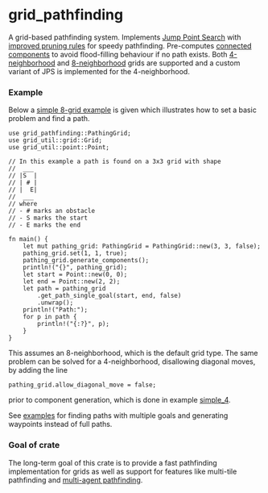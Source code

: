 # grid_pathfinding

A grid-based pathfinding system. Implements [Jump Point Search](https://en.wikipedia.org/wiki/Jump_point_search) with 
[improved pruning rules](https://www.researchgate.net/publication/287338108_Improving_jump_point_search) for speedy pathfinding. Pre-computes
[connected components](https://en.wikipedia.org/wiki/Component_(graph_theory))
to avoid flood-filling behaviour if no path exists. Both [4-neighborhood](https://en.wikipedia.org/wiki/Von_Neumann_neighborhood) and [8-neighborhood](https://en.wikipedia.org/wiki/Moore_neighborhood) grids are supported and a custom variant of JPS is implemented for the 4-neighborhood. 

### Example
Below a [simple 8-grid example](examples/simple_8.rs) is given which illustrates how to set a basic problem and find a path.
```rust,no_run
use grid_pathfinding::PathingGrid;
use grid_util::grid::Grid;
use grid_util::point::Point;

// In this example a path is found on a 3x3 grid with shape
//  ___
// |S  |
// | # |
// |  E|
//  ___
// where
// - # marks an obstacle
// - S marks the start
// - E marks the end

fn main() {
    let mut pathing_grid: PathingGrid = PathingGrid::new(3, 3, false);
    pathing_grid.set(1, 1, true);
    pathing_grid.generate_components();
    println!("{}", pathing_grid);
    let start = Point::new(0, 0);
    let end = Point::new(2, 2);
    let path = pathing_grid
        .get_path_single_goal(start, end, false)
        .unwrap();
    println!("Path:");
    for p in path {
        println!("{:?}", p);
    }
}
```
This assumes an 8-neighborhood, which is the default grid type. The same problem can be solved for a 4-neighborhood, disallowing diagonal moves, by adding the line
```rust,no_run
pathing_grid.allow_diagonal_move = false;
```
prior to component generation, which is done in example [simple_4](examples/simple_4.rs).



See [examples](examples/) for finding paths with multiple goals and generating waypoints instead of full paths.

### Goal of crate
The long-term goal of this crate is to provide a fast pathfinding implementation for grids as well as support
for features like multi-tile pathfinding and [multi-agent pathfinding](https://en.wikipedia.org/wiki/Multi-agent_pathfinding).
